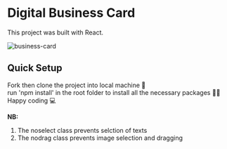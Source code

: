 
# Digital Business Card 
This project was built with React.

![business-card](https://user-images.githubusercontent.com/77986239/219899304-66930e0e-63f2-4e7e-ba34-354b32daca0f.PNG)

## Quick Setup
Fork then clone the project into local machine 🍴\
run 'npm install' in the root folder to install all the necessary packages 👩‍💻\
Happy coding 💻

**NB:**
1. The noselect class prevents selction of texts
1. The nodrag class prevents image selection and dragging

